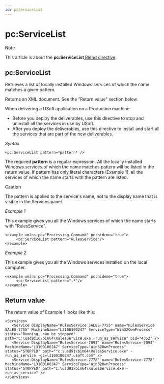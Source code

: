```yaml
---
id: pcServiceList
---
```


# pc:ServiceList



> [!NOTE]
> This article is about the **pc:ServiceList**[ Blend directive](/docs/Repositories/Blend_directives).

## **pc:ServiceList**

Retrieves a list of locally installed Windows services of which the name matches a given pattern.

Returns an XML document. See the "Return value" section below.

When delivering a USoft application on a Production machine:

- Before you deploy the deliverables, use this directive to stop and uninstall all the services in use by USoft.
- After you deploy the deliverables, use this directive to install and start all the services that are part of the new deliverables.

*Syntax*

```
<pc:ServiceList pattern=*pattern* />
```

The required **pattern** is a regular expression. All the locally installed Windows services of which the name matches pattern will be listed in the return value. If pattern has only literal characters (Example 1), all the services of which the name starts with the pattern are listed.

> [!CAUTION]
> The pattern is applied to the service's name, not to the display name that is visible in the Services panel.

*Example 1*

This example gives you all the Windows services of which the name starts with "RulesService".

```language-xml
<example xmlns:pc="Processing.Command" pc:hideme="true">
     <pc:ServiceList pattern="RulesService"/>
</example>
```

*Example 2*

This example gives you all the Windows services installed on the local computer.

```language-xml
<example xmlns:pc="Processing.Command" pc:hideme="true">
     <pc:ServiceList pattern=".*"/>
</example>
```

## Return value

The return value of Example 1 looks like this:

```language-xml
<Services>
   <Service DisplayName="RulesService SALES-7755" name="RulesService SALES-7755" MachineName="L3100100247" ServiceType="Win32OwnProcess" status="Running, can be stopped" path="C:\usd911C\bin64\RulesService.exe -run_as_service" pid="4352" />
   <Service DisplayName="RulesService-7093" name="RulesService-7093" MachineName="L3100100247" ServiceType="Win32OwnProcess" status="STOPPED" path=""c:\usd91\bin64\RulesService.exe" -run_as_service -gc=l3100100247.usoft.com" />
   <Service DisplayName="RulesService-7778" name="RulesService-7778" MachineName="L3100100247" ServiceType="Win32OwnProcess" status="STOPPED" path="C:\usd91\bin64\RulesService.exe -run_as_service" />
</Services>
```

 